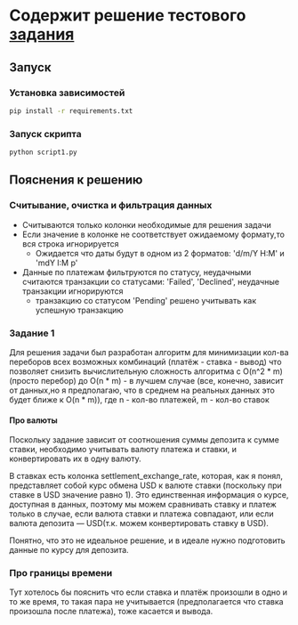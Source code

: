 # Содержит решение тестового [задания](task.txt)
## Запуск

### Установка зависимостей

```sh
pip install -r requirements.txt
```

### Запуск скрипта

```sh
python script1.py
```

## Пояснения к решению

### Считывание, очистка и фильтрация данных

- Считываются только колонки необходимые для решения задачи
- Если значение в колонке не соответствует ожидаемому формату,то вся строка игнорируется
    * Ожидается что даты будут в одном из 2 форматов: 'd/m/Y H:M' и 'mdY I:M p'
- Данные по платежам фильтруются по статусу, неудачными считаются транзакции со статусами: 'Failed', 'Declined',
  неудачные транзакции игнорируются
    * транзакцию со статусом 'Pending' решено учитывать как успешную транзакцию

### Задание 1

Для решения задачи был разработан алгоритм для минимизации кол-ва переборов всех возможных комбинаций
(платёж - ставка - вывод) что позволяет снизить вычислительную сложность алгоритма с O(n^2 * m) (просто перебор) до
O(n * m) - в лучшем случае (все, конечно, зависит от данных,но я предполагаю, что в среднем на реальных данных это будет
ближе к O(n * m)), где n - кол-во платежей, m - кол-во ставок

#### Про валюты

Поскольку задание зависит от соотношения суммы депозита к сумме ставки, необходимо учитывать валюту платежа и ставки, и
конвертировать их в одну валюту.

В ставках есть колонка settlement_exchange_rate, которая, как я понял, представляет собой курс обмена USD к валюте
ставки (поскольку при ставке в USD значение равно 1). Это единственная информация о курсе, доступная в данных, поэтому
мы можем сравнивать ставку и платеж только в случае, если валюта ставки и платежа совпадают, или если валюта депозита —
USD(т.к. можем конвертировать ставку в USD).

Понятно, что это не идеальное решение, и в идеале нужно подготовить данные по курсу для депозита.

### Про границы времени

Тут хотелось бы пояснить что если ставка и платёж произошли в одно и то же время, то такая пара не учитывается
(предполагается что ставка произошла после платежа), тоже касается и вывода.


    
